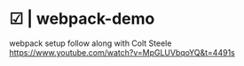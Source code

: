 # &#9745; | webpack-demo

webpack setup follow along with Colt Steele
https://www.youtube.com/watch?v=MpGLUVbqoYQ&t=4491s